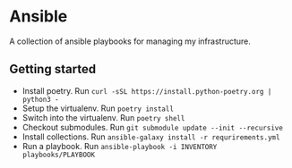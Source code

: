 # Ansible

A collection of ansible playbooks for managing my infrastructure.

## Getting started

- Install poetry. Run `curl -sSL https://install.python-poetry.org | python3 -`
- Setup the virtualenv. Run `poetry install`
- Switch into the virtualenv. Run `poetry shell`
- Checkout submodules. Run `git submodule update --init --recursive`
- Install collections. Run `ansible-galaxy install -r requrirements.yml`
- Run a playbook. Run `ansible-playbook -i INVENTORY playbooks/PLAYBOOK`
